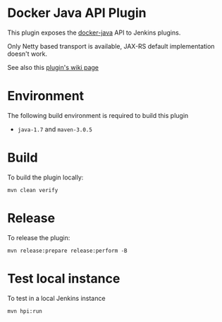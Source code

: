 # Docker Java API Plugin

This plugin exposes the [docker-java](http://github.com/docker-java/docker-java) API to Jenkins plugins.

Only Netty based transport is available, JAX-RS default implementation doesn't work.

See also this [plugin's wiki page][wiki]

# Environment

The following build environment is required to build this plugin

* `java-1.7` and `maven-3.0.5`

# Build

To build the plugin locally:

    mvn clean verify

# Release

To release the plugin:

    mvn release:prepare release:perform -B

# Test local instance

To test in a local Jenkins instance

    mvn hpi:run

  [wiki]: http://wiki.jenkins-ci.org/display/JENKINS/Docker+Java+API+Plugin
